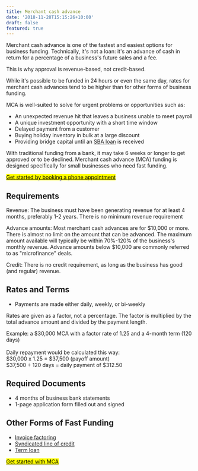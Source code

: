 ```yaml
---
title: Merchant cash advance
date: '2018-11-28T15:15:26+10:00'
draft: false
featured: true
---
```

Merchant cash advance is one of the fastest and easiest options for business funding. Technically, it's not a loan: it's an advance of cash in return for a percentage of a business's future sales and a fee.

This is why approval is revenue-based, not credit-based.

While it's possible to be funded in 24 hours or even the same day, rates for merchant cash advances tend to be higher than for other forms of business funding. 

MCA is well-suited to solve for urgent problems or opportunities such as:

* An unexpected revenue hit that leaves a business unable to meet payroll
* A unique investment opportunity with a short time window
* Delayed payment from a customer
* Buying holiday inventory in bulk at a large discount
* Providing bridge capital until an [SBA loan](/sba-loan/) is received

WIth traditional funding from a bank, it may take 6 weeks or longer to get approved or to be declined. Merchant cash advance (MCA) funding is designed specifically for small businesses who need fast funding. 

<!-- Calendly link widget begin -->

<link href="https://assets.calendly.com/assets/external/widget.css" rel="stylesheet">
<script src="https://assets.calendly.com/assets/external/widget.js" type="text/javascript"></script>
<a href="" onclick="Calendly.initPopupWidget({url: 'https://calendly.com/spearfish/consultation'});return false;"><mark>Get started by booking a phone appointment</mark></a>
<!-- Calendly link widget end -->

## Requirements

Revenue: The business must have been generating revenue for at least 4 months, preferably 1-2 years. There is no minimum revenue requirement

Advance amounts: Most merchant cash advances are for $10,000 or more. There is almost no limit on the amount that can be advanced. The maximum amount available will typically be within 70%-120% of the business's monthly revenue. Advance amounts below $10,000 are commonly referred to as "microfinance" deals. 

Credit: There is no credit requirement, as long as the business has good (and regular) revenue.

## Rates and Terms

* Payments are made either daily, weekly, or bi-weekly

Rates are given as a factor, not a percentage. The factor is multiplied by the total advance amount and divided by the payment length.

Example: a $30,000 MCA with a factor rate of 1.25 and a 4-month term (120 days)\
\
Daily repayment would be calculated this way: \
$30,000 x 1.25 = $37,500 (payoff amount)\
$37,500 ÷ 120 days = daily payment of $312.50

## Required Documents

* 4 months of business bank statements
* 1-page application form filled out and signed

## Other Forms of Fast Funding

* [Invoice factoring](/services/invoice-factoring/)
* [Syndicated line of credit](/services/sloc/) 
* [Term loan](/services/term-loans/)

<!-- Calendly link widget begin -->

<link href="https://assets.calendly.com/assets/external/widget.css" rel="stylesheet">
<script src="https://assets.calendly.com/assets/external/widget.js" type="text/javascript"></script>
<a href="" onclick="Calendly.initPopupWidget({url: 'https://calendly.com/spearfish/consultation'});return false;"><mark>	Get started with MCA</mark></a>
<!-- Calendly link widget end -->
